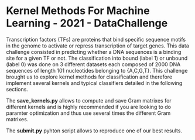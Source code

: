 # Kernel Methods For Machine Learning - 2021 - DataChallenge

Transcription factors (TFs) are proteins that bind specific sequence motifs in the genome to activate or repress transcription of target genes. This data challenge consisted in predicting whether a DNA sequences is a binding site for a given TF or not. The classification into bound (label 1) or unbound (label 0) was done on 3 different datasets each composed of 2000 DNA sequences of length 101 nucleotides belonging to {A,C,G,T\}. This challenge brought us to explore kernel methods for classification and therefore implement several kernels and typical classifiers detailed in the following sections.

The **save_kernels.py** allows to compute and save Gram matrixes for different kernels and is highly recommended if you are looking to do paramter optimization and thus use several times the different Gram matrixes. 

The **submit.py** pyhton script allows to reproduce one of our best results.
